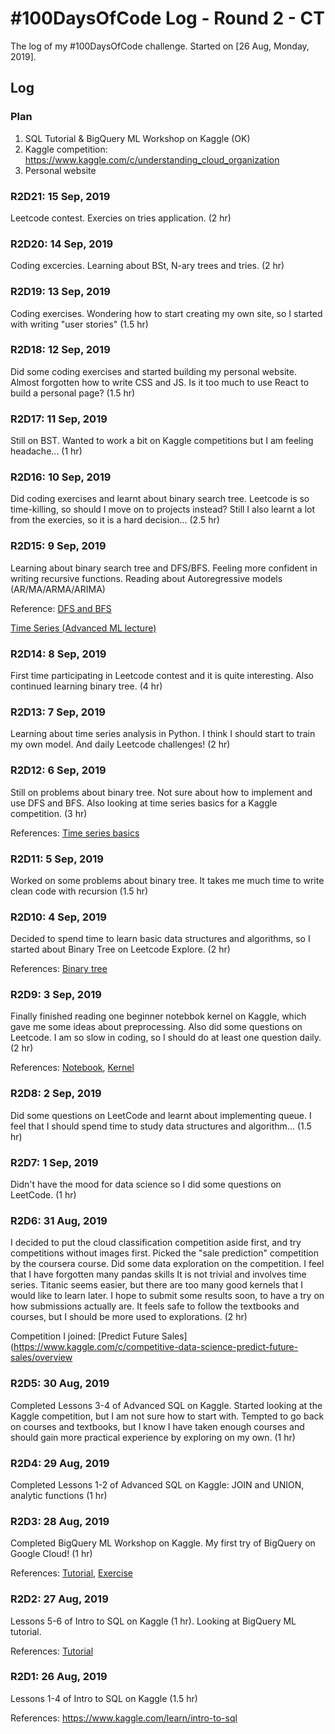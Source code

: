 # #100DaysOfCode Log - Round 2 - CT

The log of my #100DaysOfCode challenge. Started on [26 Aug, Monday, 2019].

## Log

### Plan 
1. SQL Tutorial & BigQuery ML Workshop on Kaggle (OK)
2. Kaggle competition: https://www.kaggle.com/c/understanding_cloud_organization
3. Personal website 

### R2D21: 15 Sep, 2019
Leetcode contest. Exercies on tries application. (2 hr)

### R2D20: 14 Sep, 2019
Coding excercies. Learning about BSt, N-ary trees and tries. (2 hr)

### R2D19: 13 Sep, 2019
Coding exercises. Wondering how to start creating my own site, so I started with writing "user stories"  (1.5 hr)

### R2D18: 12 Sep, 2019
Did some coding exercises and started building my personal website. Almost forgotten how to write CSS and JS. 
Is it too much to use React to build a personal page? (1.5 hr)

### R2D17: 11 Sep, 2019
Still on BST. Wanted to work a bit on Kaggle competitions but I am feeling headache... (1 hr)

### R2D16: 10 Sep, 2019
Did coding exercises and learnt about binary search tree. Leetcode is so time-killing, so should I move on to projects instead? Still I also learnt a lot from the exercies, so it is a hard decision... (2.5 hr)

### R2D15: 9 Sep, 2019
Learning about binary search tree and DFS/BFS. Feeling more confident in writing recursive functions.
Reading about Autoregressive models (AR/MA/ARMA/ARIMA)

Reference: 
[DFS and BFS](https://eddmann.com/posts/depth-first-search-and-breadth-first-search-in-python/)

[Time Series (Advanced ML lecture)](http://people.cs.pitt.edu/~milos/courses/cs3750/lectures/class16.pdf)

### R2D14: 8 Sep, 2019
First time participating in Leetcode contest and it is quite interesting. Also continued learning binary tree. (4 hr)

### R2D13: 7 Sep, 2019
Learning about time series analysis in Python. I think I should start to train my own model. 
And daily Leetcode challenges! (2 hr)

### R2D12: 6 Sep, 2019
Still on problems about binary tree. Not sure about how to implement and use DFS and BFS. Also looking at time series basics for a Kaggle competition. (3 hr)

References: [Time series basics](https://www.kaggle.com/jagangupta/time-series-basics-exploring-traditional-ts)

### R2D11: 5 Sep, 2019
Worked on some problems about binary tree. It takes me much time to write clean code with recursion (1.5 hr)

### R2D10: 4 Sep, 2019
Decided to spend time to learn basic data structures and algorithms, so I started about Binary Tree on Leetcode Explore. (2 hr)

References: [Binary tree](https://leetcode.com/explore/learn/card/data-structure-tree/)

### R2D9: 3 Sep, 2019
Finally finished reading one beginner notebbok kernel on Kaggle, which gave me some ideas about preprocessing. Also did some questions on Leetcode. I am so slow in coding, so I should do at least one question daily. (2 hr)

References: 
[Notebook](https://www.kaggle.com/minhtriet/a-beginner-guide-for-sale-data-prediction),
[Kernel](https://www.kaggle.com/ctanna/a-beginner-guide-for-sale-data-prediction)

### R2D8: 2 Sep, 2019
Did some questions on LeetCode and learnt about implementing queue. I feel that I should spend time to study data structures and algorithm... (1.5 hr)

### R2D7: 1 Sep, 2019
Didn't have the mood for data science so I did some questions on LeetCode. (1 hr)

### R2D6: 31 Aug, 2019
I decided to put the cloud classification competition aside first, and try competitions without images first. Picked the "sale prediction" competition by the coursera course. 
Did some data exploration on the competition. I feel that I have forgotten many pandas skills
It is not trivial and involves time series. Titanic seems easier, but there are too many good kernels that I would like to learn later.
I hope to submit some results soon, to have a try on how submissions actually are.
It feels safe to follow the textbooks and courses, but I should be more used to explorations. (2 hr)

Competition I joined: [Predict Future Sales](https://www.kaggle.com/c/competitive-data-science-predict-future-sales/overview

### R2D5: 30 Aug, 2019
Completed Lessons 3-4 of Advanced SQL on Kaggle. Started looking at the Kaggle competition, but I am not sure how to start with. Tempted to go back on courses and textbooks, but I know I have taken enough courses and should gain more practical experience by exploring on my own. (1 hr)

### R2D4: 29 Aug, 2019
Completed Lessons 1-2 of Advanced SQL on Kaggle: JOIN and UNION, analytic functions (1 hr)

### R2D3: 28 Aug, 2019
Completed BigQuery ML Workshop on Kaggle. My first try of BigQuery on Google Cloud!  (1 hr)

References: 
[Tutorial](https://www.kaggle.com/rtatman/bigquery-machine-learning-tutorial), 
[Exercise](https://www.kaggle.com/rtatman/bigquery-machine-learning-exercise)

### R2D2: 27 Aug, 2019
Lessons 5-6 of Intro to SQL on Kaggle (1 hr). Looking at BigQuery ML tutorial.

References: [Tutorial](https://www.kaggle.com/rtatman/bigquery-machine-learning-tutorial?utm_medium=email&utm_source=intercom&utm_campaign=sql-summer-camp)

### R2D1: 26 Aug, 2019
Lessons 1-4 of Intro to SQL on Kaggle (1.5 hr)

References: https://www.kaggle.com/learn/intro-to-sql
